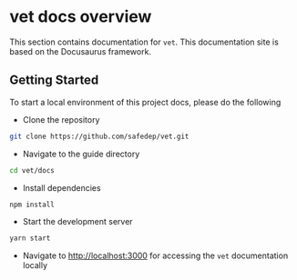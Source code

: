 # vet docs overview

This section contains documentation for `vet`. This documentation site is based on the Docusaurus framework.

## Getting Started

To start a local environment of this project docs, please do the following

- Clone the repository

```bash
git clone https://github.com/safedep/vet.git
```

- Navigate to the guide directory

```bash
cd vet/docs
```

- Install dependencies

```bash
npm install
```

- Start the development server

```bash
yarn start
```

- Navigate to [http://localhost:3000](http://localhost:3000) for accessing the `vet` documentation locally

